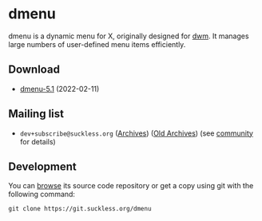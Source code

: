 dmenu
=====
dmenu is a dynamic menu for X, originally designed for
[dwm](//dwm.suckless.org/). It manages large numbers of user-defined menu items
efficiently.


Download
--------
* [dmenu-5.1](//dl.suckless.org/tools/dmenu-5.1.tar.gz) (2022-02-11)


Mailing list
------------
* `dev+subscribe@suckless.org` ([Archives](//lists.suckless.org/dev/)) 
  ([Old Archives](//lists.suckless.org/dwm/)) (see
  [community](//suckless.org/community/) for details)


Development
-----------
You can [browse](//git.suckless.org/dmenu) its source code repository or get a
copy using git with the following command:

	git clone https://git.suckless.org/dmenu
